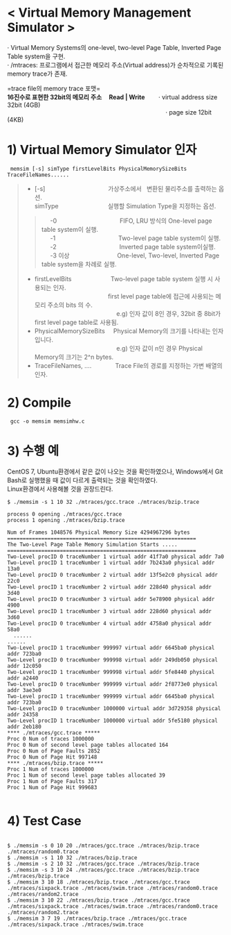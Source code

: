 < Virtual Memory Management Simulator >  
========================================
· Virtual Memory Systems의 one-level, two-level Page Table, Inverted Page Table system을 구현.   
· /mtraces: 프로그램에서 접근한 메모리 주소(Virtual address)가 순차적으로 기록된 memory trace가 존재.    

=trace file의 memory trace 포맷=    
**16진수로 표현한 32bit의 메모리 주소&nbsp;&nbsp;&nbsp;&nbsp;&nbsp;Read | Write**&nbsp;&nbsp;&nbsp;&nbsp;&nbsp;&nbsp;&nbsp;&nbsp;· virtual address size 32bit (4GB)   
&nbsp;&nbsp;&nbsp;&nbsp;&nbsp;&nbsp;&nbsp;&nbsp;&nbsp;&nbsp;&nbsp;&nbsp;&nbsp;&nbsp;&nbsp;&nbsp;&nbsp;&nbsp;&nbsp;&nbsp;&nbsp;&nbsp;&nbsp;&nbsp;&nbsp;&nbsp;&nbsp;&nbsp;&nbsp;&nbsp;&nbsp;&nbsp;&nbsp;&nbsp;&nbsp;&nbsp;&nbsp;&nbsp;&nbsp;&nbsp;&nbsp;&nbsp;&nbsp;&nbsp;&nbsp;&nbsp;&nbsp;&nbsp;&nbsp;&nbsp;&nbsp;&nbsp;&nbsp;&nbsp;&nbsp;&nbsp;&nbsp;&nbsp;&nbsp;&nbsp;&nbsp;&nbsp;&nbsp;&nbsp;&nbsp;&nbsp;&nbsp;&nbsp;&nbsp;&nbsp;&nbsp;&nbsp;&nbsp;&nbsp;&nbsp;&nbsp;&nbsp;&nbsp;&nbsp;&nbsp;&nbsp;&nbsp;&nbsp;&nbsp;&nbsp;&nbsp;&nbsp;&nbsp;&nbsp;&nbsp;&nbsp;&nbsp;&nbsp;· page size 12bit (4KB) 

# 1) Virtual Memory Simulator 인자
<pre><code> memsim [-s] simType firstLevelBits PhysicalMemorySizeBits TraceFileNames...... </code></pre>   

> - [-s] &nbsp;&nbsp;&nbsp;&nbsp;&nbsp;&nbsp;&nbsp;&nbsp;&nbsp;&nbsp;&nbsp;&nbsp;&nbsp;&nbsp;&nbsp;&nbsp;&nbsp;&nbsp;&nbsp;&nbsp;&nbsp;&nbsp;&nbsp;&nbsp;&nbsp;&nbsp;&nbsp;&nbsp;&nbsp;&nbsp;&nbsp;&nbsp;&nbsp;&nbsp;&nbsp;&nbsp;가상주소에서&nbsp;&nbsp; 변환된 물리주소를 출력하는 옵션.       
> simType&nbsp;&nbsp;&nbsp;&nbsp;&nbsp;&nbsp;&nbsp;&nbsp;&nbsp;&nbsp;&nbsp;&nbsp;&nbsp;&nbsp;&nbsp;&nbsp;&nbsp;&nbsp;&nbsp;&nbsp;&nbsp;&nbsp;&nbsp;&nbsp;&nbsp;&nbsp;&nbsp;&nbsp;&nbsp;실행할 Simulation Type을 지정하는 옵션.   
>> &nbsp;&nbsp;&nbsp;&nbsp;&nbsp;-0&nbsp;&nbsp;&nbsp;&nbsp;&nbsp;&nbsp;&nbsp;&nbsp;&nbsp;&nbsp;&nbsp;&nbsp;&nbsp;&nbsp;&nbsp;&nbsp;&nbsp;&nbsp;&nbsp;&nbsp;&nbsp;&nbsp;&nbsp;&nbsp;&nbsp;&nbsp;&nbsp;&nbsp;&nbsp;&nbsp;&nbsp;&nbsp;&nbsp;&nbsp;&nbsp;&nbsp;&nbsp;FIFO, LRU 방식의 One-level page table system이 실행.    
>> &nbsp;&nbsp;&nbsp;&nbsp;&nbsp;-1&nbsp;&nbsp;&nbsp;&nbsp;&nbsp;&nbsp;&nbsp;&nbsp;&nbsp;&nbsp;&nbsp;&nbsp;&nbsp;&nbsp;&nbsp;&nbsp;&nbsp;&nbsp;&nbsp;&nbsp;&nbsp;&nbsp;&nbsp;&nbsp;&nbsp;&nbsp;&nbsp;&nbsp;&nbsp;&nbsp;&nbsp;&nbsp;&nbsp;&nbsp;&nbsp;&nbsp;&nbsp;Two-level page table system이 실행.    
>> &nbsp;&nbsp;&nbsp;&nbsp;&nbsp;-2&nbsp;&nbsp;&nbsp;&nbsp;&nbsp;&nbsp;&nbsp;&nbsp;&nbsp;&nbsp;&nbsp;&nbsp;&nbsp;&nbsp;&nbsp;&nbsp;&nbsp;&nbsp;&nbsp;&nbsp;&nbsp;&nbsp;&nbsp;&nbsp;&nbsp;&nbsp;&nbsp;&nbsp;&nbsp;&nbsp;&nbsp;&nbsp;&nbsp;&nbsp;&nbsp;&nbsp;&nbsp;Inverted page table system이실행.   
>> &nbsp;&nbsp;&nbsp;&nbsp;&nbsp;-3 이상&nbsp;&nbsp;&nbsp;&nbsp;&nbsp;&nbsp;&nbsp;&nbsp;&nbsp;&nbsp;&nbsp;&nbsp;&nbsp;&nbsp;&nbsp;&nbsp;&nbsp;&nbsp;&nbsp;&nbsp;&nbsp;&nbsp;&nbsp;&nbsp;&nbsp;&nbsp;&nbsp;&nbsp;One-level, Two-level, Inverted Page table system을 차례로 실행.   
> - firstLevelBits&nbsp;&nbsp;&nbsp;&nbsp;&nbsp;&nbsp;&nbsp;&nbsp;&nbsp;&nbsp;&nbsp;&nbsp;&nbsp;&nbsp;&nbsp;&nbsp;&nbsp;&nbsp;&nbsp;&nbsp;&nbsp;&nbsp;&nbsp;Two-level page table system 실행 시 사용되는 인자.   
&nbsp;&nbsp;&nbsp;&nbsp;&nbsp;&nbsp;&nbsp;&nbsp;&nbsp;&nbsp;&nbsp;&nbsp;&nbsp;&nbsp;&nbsp;&nbsp;&nbsp;&nbsp;&nbsp;&nbsp;&nbsp;&nbsp;&nbsp;&nbsp;&nbsp;&nbsp;&nbsp;&nbsp;&nbsp;&nbsp;&nbsp;&nbsp;&nbsp;&nbsp;&nbsp;&nbsp;&nbsp;&nbsp;&nbsp;&nbsp;&nbsp;&nbsp;&nbsp;first level page table에 접근에 사용되는 메모리 주소의 bits 의 수.    
&nbsp;&nbsp;&nbsp;&nbsp;&nbsp;&nbsp;&nbsp;&nbsp;&nbsp;&nbsp;&nbsp;&nbsp;&nbsp;&nbsp;&nbsp;&nbsp;&nbsp;&nbsp;&nbsp;&nbsp;&nbsp;&nbsp;&nbsp;&nbsp;&nbsp;&nbsp;&nbsp;&nbsp;&nbsp;&nbsp;&nbsp;&nbsp;&nbsp;&nbsp;&nbsp;&nbsp;&nbsp;&nbsp;&nbsp;&nbsp;&nbsp;&nbsp;&nbsp;&nbsp;&nbsp;&nbsp;&nbsp;&nbsp;e.g) 인자 값이 8인 경우, 32bit 중 8bit가 first level page table로 사용됨.   
> - PhysicalMemorySizeBits&nbsp;&nbsp;&nbsp;&nbsp;&nbsp;Physical Memory의 크기를 나타내는 인자입니다.   
&nbsp;&nbsp;&nbsp;&nbsp;&nbsp;&nbsp;&nbsp;&nbsp;&nbsp;&nbsp;&nbsp;&nbsp;&nbsp;&nbsp;&nbsp;&nbsp;&nbsp;&nbsp;&nbsp;&nbsp;&nbsp;&nbsp;&nbsp;&nbsp;&nbsp;&nbsp;&nbsp;&nbsp;&nbsp;&nbsp;&nbsp;&nbsp;&nbsp;&nbsp;&nbsp;&nbsp;&nbsp;&nbsp;&nbsp;&nbsp;&nbsp;&nbsp;&nbsp;&nbsp;&nbsp;&nbsp;&nbsp;&nbsp;e.g) 인자 값이 n인 경우 Physical Memory의 크기는 2^n bytes.   
> - TraceFileNames, ....&nbsp;&nbsp;&nbsp;&nbsp;&nbsp;&nbsp;&nbsp;&nbsp;&nbsp;&nbsp;&nbsp;&nbsp;&nbsp;&nbsp;Trace File의 경로를 지정하는 가변 배열의 인자.   

# 2) Compile
<pre><code> gcc -o memsim memsimhw.c </code></pre>


# 3) 수행 예
CentOS 7, Ubuntu환경에서 같은 값이 나오는 것을 확인하였으나, Windows에서 Git Bash로 실행했을 때 값이 다르게 출력되는 것을 확인하였다.   
Linux환경에서 사용해볼 것을 권장드린다.  
<pre><code>$ ./memsim -s 1 10 32 ./mtraces/gcc.trace ./mtraces/bzip.trace </pre></code>
<pre><code>process 0 opening ./mtraces/gcc.trace
process 1 opening ./mtraces/bzip.trace

Num of Frames 1048576 Physical Memory Size 4294967296 bytes
=============================================================
The Two-Level Page Table Memory Simulation Starts .....
=============================================================
Two-Level procID 0 traceNumber 1 virtual addr 41f7a0 physical addr 7a0
Two-Level procID 1 traceNumber 1 virtual addr 7b243a0 physical addr 13a0
Two-Level procID 0 traceNumber 2 virtual addr 13f5e2c0 physical addr 22c0
Two-Level procID 1 traceNumber 2 virtual addr 228d40 physical addr 3d40
Two-Level procID 0 traceNumber 3 virtual addr 5e78900 physical addr 4900
Two-Level procID 1 traceNumber 3 virtual addr 228d60 physical addr 3d60
Two-Level procID 0 traceNumber 4 virtual addr 4758a0 physical addr 58a0
&nbsp;&nbsp;......&nbsp;
......
Two-Level procID 1 traceNumber 999997 virtual addr 6645ba0 physical addr 723ba0
Two-Level procID 0 traceNumber 999998 virtual addr 249db050 physical addr 12c050
Two-Level procID 1 traceNumber 999998 virtual addr 5fe8440 physical addr a2440
Two-Level procID 0 traceNumber 999999 virtual addr 2f8773e0 physical addr 3ae3e0
Two-Level procID 1 traceNumber 999999 virtual addr 6645ba0 physical addr 723ba0
Two-Level procID 0 traceNumber 1000000 virtual addr 3d729358 physical addr 24358
Two-Level procID 1 traceNumber 1000000 virtual addr 5fe5180 physical addr 2eb180
**** ./mtraces/gcc.trace *****
Proc 0 Num of traces 1000000
Proc 0 Num of second level page tables allocated 164
Proc 0 Num of Page Faults 2852
Proc 0 Num of Page Hit 997148
**** ./mtraces/bzip.trace *****
Proc 1 Num of traces 1000000
Proc 1 Num of second level page tables allocated 39
Proc 1 Num of Page Faults 317
Proc 1 Num of Page Hit 999683

</pre></code>
# 4) Test Case
<pre><code>
$ ./memsim -s 0 10 20 ./mtraces/gcc.trace ./mtraces/bzip.trace ./mtraces/random0.trace
$ ./memsim -s 1 10 32 ./mtraces/bzip.trace
$ ./memsim -s 2 10 32 ./mtraces/gcc.trace ./mtraces/bzip.trace
$ ./memsim -s 3 10 24 ./mtraces/gcc.trace ./mtraces/bzip.trace ./mtraces/bzip.trace
$ ./memsim 3 10 18 ./mtraces/bzip.trace ./mtraces/gcc.trace ./mtraces/sixpack.trace ./mtraces/swim.trace ./mtraces/random0.trace ./mtraces/random2.trace
$ ./memsim 3 10 22 ./mtraces/bzip.trace ./mtraces/gcc.trace ./mtraces/sixpack.trace ./mtraces/swim.trace ./mtraces/random0.trace ./mtraces/random2.trace
$ ./memsim 3 7 19 ./mtraces/bzip.trace ./mtraces/gcc.trace ./mtraces/sixpack.trace ./mtraces/swim.trace
</code></pre>
